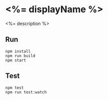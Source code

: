# <%= displayName %>
<%= description %>


## Run
    npm install
    npm run build
    npm start


## Test
    npm test
    npm run test:watch
